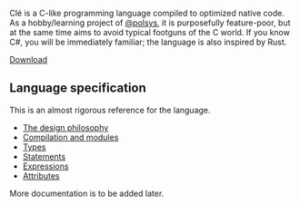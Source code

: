 Clé is a C-like programming language compiled to optimized native code.
As a hobby/learning project of [@polsys](https://github.com/polsys), it is purposefully feature-poor, but at the same time aims to avoid typical footguns of the C world.
If you know C#, you will be immediately familiar; the language is also inspired by Rust.

<a class="button" href="https://github.com/polsys/cle/releases">Download</a>

## Language specification
This is an almost rigorous reference for the language.

* [The design philosophy](language-spec/design-philosophy.md)
* [Compilation and modules](language-spec/compilation.md)
* [Types](language-spec/types.md)
* [Statements](language-spec/statements.md)
* [Expressions](language-spec/expressions.md)
* [Attributes](language-spec/attributes.md)

More documentation is to be added later.
